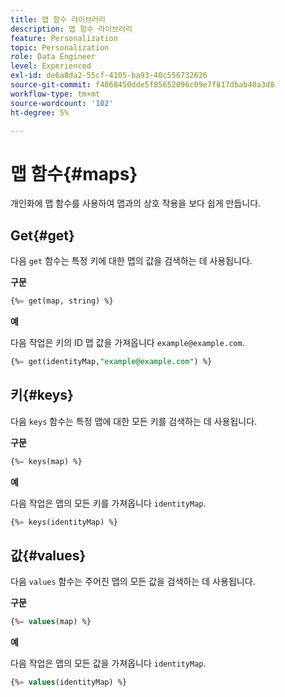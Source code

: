 ```yaml
---
title: 맵 함수 라이브러리
description: 맵 함수 라이브러리
feature: Personalization
topic: Personalization
role: Data Engineer
level: Experienced
exl-id: de6a8da2-55cf-4105-ba93-40c556732626
source-git-commit: f4068450dde5f85652096c09e7f817dbab40a3d8
workflow-type: tm+mt
source-wordcount: '102'
ht-degree: 5%

---
```


# 맵 함수{#maps}

개인화에 맵 함수를 사용하여 맵과의 상호 작용을 보다 쉽게 만듭니다.

## Get{#get}

다음 `get` 함수는 특정 키에 대한 맵의 값을 검색하는 데 사용됩니다.

**구문**

```sql
{%= get(map, string) %}
```

**예**

다음 작업은 키의 ID 맵 값을 가져옵니다 `example@example.com`.

```sql
{%= get(identityMap,"example@example.com") %}
```

## 키{#keys}

다음 `keys` 함수는 특정 맵에 대한 모든 키를 검색하는 데 사용됩니다.

**구문**

```sql
{%= keys(map) %}
```

**예**

다음 작업은 맵의 모든 키를 가져옵니다 `identityMap`.

```sql
{%= keys(identityMap) %}
```

## 값{#values}

다음 `values` 함수는 주어진 맵의 모든 값을 검색하는 데 사용됩니다.

**구문**

```sql
{%= values(map) %}
```

**예**

다음 작업은 맵의 모든 값을 가져옵니다 `identityMap`.

```sql
{%= values(identityMap) %}
```
